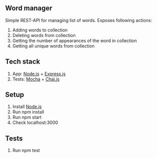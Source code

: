 ## Word manager
Simple REST-API for managing list of words. Exposes following actions:
1. Adding words to collection
1. Deleting words from collection
1. Getting the number of appearances of the word in collection
1. Getting all unique words from collection

## Tech stack
1. App: [Node.js](https://nodejs.org/en/) + [Express.js](https://expressjs.com/)
2. Tests: [Mocha](https://mochajs.org/) + [Chai.js](https://www.chaijs.com/)

## Setup
1. Install [Node.js](https://nodejs.org/en/)
1. Run npm install
1. Run npm start
1. Check localhost:3000

## Tests
1. Run npm test